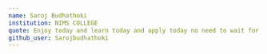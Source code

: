 ```yaml
---
name: Saroj Budhathoki
institution: NIMS COLLEGE
quote: Enjoy today and learn today and apply today no need to wait for tomorrow
github_user: Sarojbudhathoki
---
```

